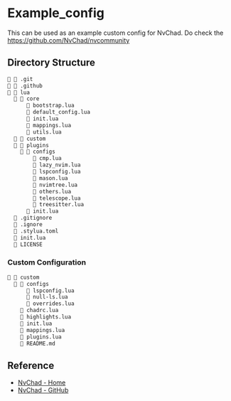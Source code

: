 # Example_config

This can be used as an example custom config for NvChad. Do check the https://github.com/NvChad/nvcommunity

## Directory Structure

```txt
  .git
  .github
  lua
    core
       bootstrap.lua
       default_config.lua
       init.lua
       mappings.lua
       utils.lua
    custom
    plugins
      configs
         cmp.lua
         lazy_nvim.lua
         lspconfig.lua
         mason.lua
         nvimtree.lua
         others.lua
         telescope.lua
         treesitter.lua
       init.lua
   .gitignore
  󰈚 .ignore
   .stylua.toml
   init.lua
   LICENSE
```

### Custom Configuration

```txt
  custom
    configs
       lspconfig.lua
       null-ls.lua
       overrides.lua
     chadrc.lua
     highlights.lua
     init.lua
     mappings.lua
     plugins.lua
     README.md
```

## Reference

- [NvChad - Home](https://nvchad.com/)
- [NvChad - GitHub](https://github.com/NvChad/NvChad)
